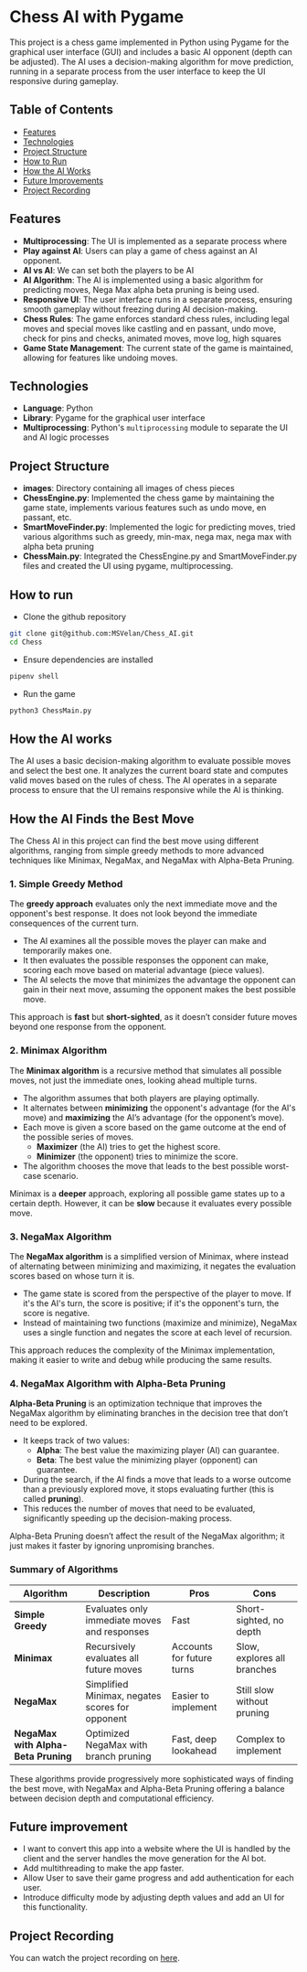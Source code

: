 # Chess AI with Pygame

This project is a chess game implemented in Python using Pygame for the graphical user interface (GUI) and includes a basic AI opponent (depth can be adjusted). The AI uses a decision-making algorithm for move prediction, running in a separate process from the user interface to keep the UI responsive during gameplay.

## Table of Contents

- [Features](#features)
- [Technologies](#technologies)
- [Project Structure](#project-structure)
- [How to Run](#how-to-run)
- [How the AI Works](#how-the-ai-works)
- [Future Improvements](#future-improvements)
- [Project Recording](#project-recording)

## Features
- **Multiprocessing**: The UI is implemented as a separate process where 
- **Play against AI**: Users can play a game of chess against an AI opponent.
- **AI vs AI**: We can set both the players to be AI
- **AI Algorithm**: The AI is implemented using a basic algorithm for predicting moves, Nega Max alpha beta pruning is being used.  
- **Responsive UI**: The user interface runs in a separate process, ensuring smooth gameplay without freezing during AI decision-making.
- **Chess Rules**: The game enforces standard chess rules, including legal moves and special moves like castling and en passant, undo move, check for pins and checks, animated moves, move log, high squares
- **Game State Management**: The current state of the game is maintained, allowing for features like undoing moves.

## Technologies

- **Language**: Python
- **Library**: Pygame for the graphical user interface
- **Multiprocessing**: Python's `multiprocessing` module to separate the UI and AI logic processes

## Project Structure

- **images**: Directory containing all images of chess pieces
- **ChessEngine.py**: Implemented the chess game by maintaining the game state, implements various features such as undo move, en passant, etc.
- **SmartMoveFinder.py**: Implemented the logic for predicting moves, tried various algorithms such as greedy, min-max, nega max, nega max with alpha beta pruning
- **ChessMain.py**: Integrated the ChessEngine.py and SmartMoveFinder.py files and created the UI using pygame, multiprocessing.

## How to run

- Clone the github repository
```bash
git clone git@github.com:MSVelan/Chess_AI.git
cd Chess
```

- Ensure dependencies are installed
```bash
pipenv shell
```

- Run the game
```bash
python3 ChessMain.py
```

## How the AI works

The AI uses a basic decision-making algorithm to evaluate possible moves and select the best one. It analyzes the current board state and computes valid moves based on the rules of chess. The AI operates in a separate process to ensure that the UI remains responsive while the AI is thinking.

## How the AI Finds the Best Move

The Chess AI in this project can find the best move using different algorithms, ranging from simple greedy methods to more advanced techniques like Minimax, NegaMax, and NegaMax with Alpha-Beta Pruning.

### 1. Simple Greedy Method

The **greedy approach** evaluates only the next immediate move and the opponent's best response. It does not look beyond the immediate consequences of the current turn.

- The AI examines all the possible moves the player can make and temporarily makes one.
- It then evaluates the possible responses the opponent can make, scoring each move based on material advantage (piece values).
- The AI selects the move that minimizes the advantage the opponent can gain in their next move, assuming the opponent makes the best possible move.

This approach is **fast** but **short-sighted**, as it doesn’t consider future moves beyond one response from the opponent.

### 2. Minimax Algorithm

The **Minimax algorithm** is a recursive method that simulates all possible moves, not just the immediate ones, looking ahead multiple turns.

- The algorithm assumes that both players are playing optimally.
- It alternates between **minimizing** the opponent's advantage (for the AI's move) and **maximizing** the AI’s advantage (for the opponent’s move).
- Each move is given a score based on the game outcome at the end of the possible series of moves.
  - **Maximizer** (the AI) tries to get the highest score.
  - **Minimizer** (the opponent) tries to minimize the score.
- The algorithm chooses the move that leads to the best possible worst-case scenario.

Minimax is a **deeper** approach, exploring all possible game states up to a certain depth. However, it can be **slow** because it evaluates every possible move.

### 3. NegaMax Algorithm

The **NegaMax algorithm** is a simplified version of Minimax, where instead of alternating between minimizing and maximizing, it negates the evaluation scores based on whose turn it is.

- The game state is scored from the perspective of the player to move. If it's the AI's turn, the score is positive; if it's the opponent's turn, the score is negative.
- Instead of maintaining two functions (maximize and minimize), NegaMax uses a single function and negates the score at each level of recursion.

This approach reduces the complexity of the Minimax implementation, making it easier to write and debug while producing the same results.

### 4. NegaMax Algorithm with Alpha-Beta Pruning

**Alpha-Beta Pruning** is an optimization technique that improves the NegaMax algorithm by eliminating branches in the decision tree that don’t need to be explored.

- It keeps track of two values:
  - **Alpha**: The best value the maximizing player (AI) can guarantee.
  - **Beta**: The best value the minimizing player (opponent) can guarantee.
- During the search, if the AI finds a move that leads to a worse outcome than a previously explored move, it stops evaluating further (this is called **pruning**).
- This reduces the number of moves that need to be evaluated, significantly speeding up the decision-making process.

Alpha-Beta Pruning doesn’t affect the result of the NegaMax algorithm; it just makes it faster by ignoring unpromising branches.

### Summary of Algorithms

| Algorithm                        | Description                                      | Pros                      | Cons                        |
|-----------------------------------|--------------------------------------------------|---------------------------|-----------------------------|
| **Simple Greedy**                 | Evaluates only immediate moves and responses     | Fast                      | Short-sighted, no depth      |
| **Minimax**                       | Recursively evaluates all future moves           | Accounts for future turns  | Slow, explores all branches  |
| **NegaMax**                       | Simplified Minimax, negates scores for opponent  | Easier to implement        | Still slow without pruning   |
| **NegaMax with Alpha-Beta Pruning**| Optimized NegaMax with branch pruning            | Fast, deep lookahead       | Complex to implement         |

These algorithms provide progressively more sophisticated ways of finding the best move, with NegaMax and Alpha-Beta Pruning offering a balance between decision depth and computational efficiency.


## Future improvement

- I want to convert this app into a website where the UI is handled by the client and the server handles the move generation for the AI bot.
- Add multithreading to make the app faster.
- Allow User to save their game progress and add authentication for each user.
- Introduce difficulty mode by adjusting depth values and add an UI for this functionality.

## Project Recording

You can watch the project recording on [here](https://github.com/MSVelan/Chess_AI/blob/main/Chess/pjt_recording-1.mkv).


